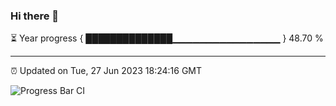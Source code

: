 ### Hi there 👋

⏳ Year progress { ██████████████▁▁▁▁▁▁▁▁▁▁▁▁▁▁▁▁ } 48.70 %

---

⏰ Updated on Tue, 27 Jun 2023 18:24:16 GMT

![Progress Bar CI](https://github.com/ZhaoGui/ZhaoGui/workflows/Progress%20Bar%20CI/badge.svg)
